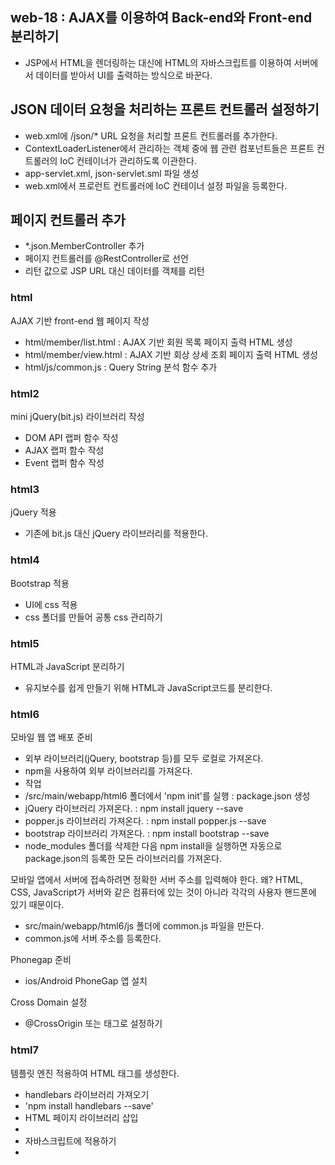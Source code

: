 ## web-18 : AJAX를 이용하여 Back-end와 Front-end 분리하기
- JSP에서 HTML을 렌더링하는 대신에 HTML의 자바스크립트를 이용하여 서버에서 데이터를 받아서 UI를 출력하는 방식으로 바꾼다.

## JSON 데이터 요청을 처리하는 프론트 컨트롤러 설정하기
- web.xml에 /json/* URL 요청을 처리할 프론트 컨트롤러를 추가한다.
- ContextLoaderListener에서 관리하는 객체 중에 웹 관련 컴포넌트들은
  프론트 컨트롤러의 IoC 컨테이너가 관리하도록 이관한다.
- app-servlet.xml, json-servlet.sml 파일 생성
- web.xml에서 프로런트 컨트롤러에 IoC 컨테이너 설정 파일을 등록한다.

## 페이지 컨트롤러 추가
- *.json.MemberController 추가
- 페이지 컨트롤러를 @RestController로 선언
- 리턴 값으로 JSP URL 대신 데이터를 객체를 리턴

### html 
AJAX 기반 front-end 웹 페이지 작성
- html/member/list.html : AJAX 기반 회원 목록 페이지 출력 HTML 생성
- html/member/view.html : AJAX 기반 회상 상세 조회 페이지 출력 HTML 생성
- html/js/common.js : Query String 분석 함수 추가

### html2
mini jQuery(bit.js) 라이브러리 작성
- DOM API 랩퍼 함수 작성
- AJAX 랩퍼 함수 작성
- Event 랩퍼 함수 작성

### html3
jQuery 적용
- 기존에 bit.js 대신 jQuery 라이브러리를 적용한다.

### html4
Bootstrap 적용
- UI에 css 적용
- css 폴더를 만들어 공통 css 관리하기

### html5
HTML과 JavaScript 분리하기
- 유지보수를 쉽게 만들기 위해 HTML과 JavaScript코드를 분리한다.

### html6
모바일 웹 앱 배포 준비
- 외부 라이브러리(jQuery, bootstrap 등)를 모두 로컬로 가져온다.
- npm을 사용하여 외부 라이브러리를 가져온다.
- 작업
 - /src/main/webapp/html6 폴더에서 'npm init'를 실행 : package.json 생성
 - jQuery 라이브러리 가져온다. : npm install jquery --save
 - popper.js 라이브러리 가져온다. :  npm install popper.js --save
 - bootstrap 라이브러리 가져온다. : npm install bootstrap --save
 - node_modules 폴더를 삭제한 다음 npm install을 실행하면 자동으로 
   package.json의 등록한 모든 라이브러리를 가져온다.
   
모바일 앱에서 서버에 접속하려면 정확한 서버 주소를 입력해야 한다. 왜? 
HTML, CSS, JavaScript가 서버와 같은 컴퓨터에 있는 것이 아니라 각각의 사용자 핸드폰에 있기 때문이다.
- src/main/webapp/html6/js 폴더에 common.js 파일을 만든다.
- common.js에 서버 주소를 등록한다.
    
Phonegap 준비
- ios/Android PhoneGap 앱 설치

Cross Domain 설정
- @CrossOrigin 또는 <mvc-cros> 태그로 설정하기

### html7
템플릿 엔진 적용하여 HTML 태그를 생성한다.
- handlebars 라이브러리 가져오기
 - 'npm install handlebars --save'
- HTML 페이지 라이브러리 삽입
 - <script src='...'></script>
- 자바스크립트에 적용하기
 - <script> 태그를 사용하여 정의
